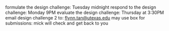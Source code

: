 
formulate the design challenge: Tuesday midnight
respond to the design challenge: Monday 9PM
evaluate the design challenge: Thursday at 3:30PM
email design challenge 2 to: flynn.tan@utexas.edu
may use box for submissions: mick will check and get back to you
